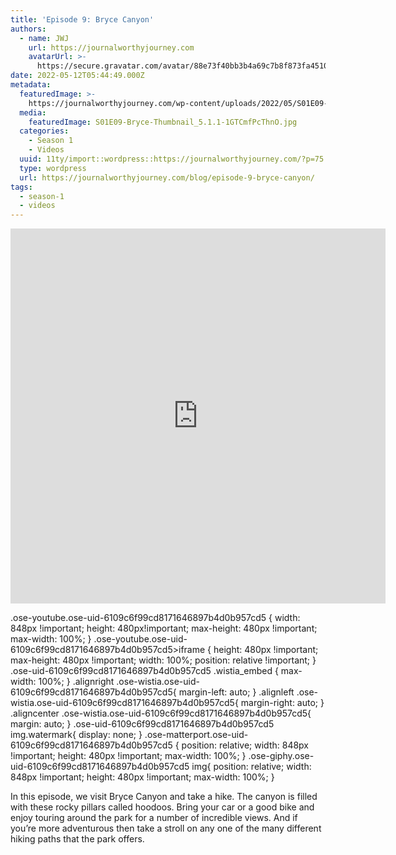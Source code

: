 ```yaml
---
title: 'Episode 9: Bryce Canyon'
authors:
  - name: JWJ
    url: https://journalworthyjourney.com
    avatarUrl: >-
      https://secure.gravatar.com/avatar/88e73f40bb3b4a69c7b8f873fa45104dd6dcbac157ec972498c06986de5efbaa?s=96&d=mm&r=g
date: 2022-05-12T05:44:49.000Z
metadata:
  featuredImage: >-
    https://journalworthyjourney.com/wp-content/uploads/2022/05/S01E09-Bryce-Thumbnail_5.1.1.jpg
  media:
    featuredImage: S01E09-Bryce-Thumbnail_5.1.1-1GTCmfPcThnO.jpg
  categories:
    - Season 1
    - Videos
  uuid: 11ty/import::wordpress::https://journalworthyjourney.com/?p=75
  type: wordpress
  url: https://journalworthyjourney.com/blog/episode-9-bryce-canyon/
tags:
  - season-1
  - videos
---
```

<iframe loading="lazy" allowfullscreen="true" title="Bryce Canyon National Park |  Episode 9 | Full Time RV Travel Adventures" width="600" height="600" src="https://www.youtube.com/embed/onn32e2u3j8?feature=oembed&amp;color=red&amp;rel=1&amp;controls=1&amp;fs=1&amp;iv_load_policy=0&amp;autoplay=0&amp;modestbranding=0&amp;cc_load_policy=0&amp;playsinline=1" frameborder="0" allow="accelerometer; encrypted-media;accelerometer;autoplay;clipboard-write;gyroscope;picture-in-picture clipboard-write; encrypted-media; gyroscope; picture-in-picture; web-share" referrerpolicy="strict-origin-when-cross-origin"></iframe>

.ose-youtube.ose-uid-6109c6f99cd8171646897b4d0b957cd5 { width: 848px !important; height: 480px!important; max-height: 480px !important; max-width: 100%; } .ose-youtube.ose-uid-6109c6f99cd8171646897b4d0b957cd5>iframe { height: 480px !important; max-height: 480px !important; width: 100%; position: relative !important; } .ose-uid-6109c6f99cd8171646897b4d0b957cd5 .wistia\_embed { max-width: 100%; } .alignright .ose-wistia.ose-uid-6109c6f99cd8171646897b4d0b957cd5{ margin-left: auto; } .alignleft .ose-wistia.ose-uid-6109c6f99cd8171646897b4d0b957cd5{ margin-right: auto; } .aligncenter .ose-wistia.ose-uid-6109c6f99cd8171646897b4d0b957cd5{ margin: auto; } .ose-uid-6109c6f99cd8171646897b4d0b957cd5 img.watermark{ display: none; } .ose-matterport.ose-uid-6109c6f99cd8171646897b4d0b957cd5 { position: relative; width: 848px !important; height: 480px !important; max-width: 100%; } .ose-giphy.ose-uid-6109c6f99cd8171646897b4d0b957cd5 img{ position: relative; width: 848px !important; height: 480px !important; max-width: 100%; }

In this episode, we visit Bryce Canyon and take a hike. The canyon is filled with these rocky pillars called hoodoos. Bring your car or a good bike and enjoy touring around the park for a number of incredible views. And if you’re more adventurous then take a stroll on any one of the many different hiking paths that the park offers.